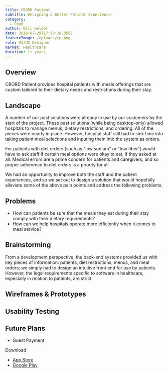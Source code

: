 ```yaml
---
title: CBORD Patient
subtitle: Designing a Better Patient Experience
category:
  - Food
author: Will Gelder
date: 2018-07-29T17:30:16.858Z
featureImage: /uploads/cp.png
role: UI/UX Designer
market: Healthcare
duration: 1+ years
---
```

## Overview
CBORD Patient provides hospital patients with meals offerings that are custom tailored to their dietary needs and restrictions during their stay. 

## Landscape
A number of our past solutions were already in use by our customers by the start of the project. These past solutions (while being desktop-only) allowed hospitals to manage menus, dietary restrictions, and ordering. All of the pieces were nearly in place. However, hospital staff still had to sink time into taking patient meal selections and inputing them into the system as orders. 

For patients with diet orders (such as "low sodium" or "low fiber") would have to ask staff if certain meal options were okay to eat, if they asked at all. Medical errors are a prime concern for patients and caregivers, and so proper adherence to diet orders is a priority for all.  

We had an opportunity to improve both the staff and the patient experiences, and so we set out to design a solution that would hopefully alleviate some of the above pain points and address the following problems. 

## Problems
- How can patients be sure that the meals they eat during their stay comply with their dietary requirements?
- How can we help hospitals operate more efficiently when it comes to meal service?

## Brainstorming
From a development perspective, the back-end systems provided us with key pieces of information: patients, diet restrictions, menus, and meal orders; we simply had to design an intuitive front end for use by patients. However, the legal requirements specific to software in healthcare, especially in relation to patients, are strict.    

## Wireframes & Prototypes

## Usability Testing

## Future Plans
- Guest Payment

Download
- [App Store](https://apps.apple.com/us/app/cbord-patient/id1319336992)
- [Google Play](https://play.google.com/store/apps/details?id=com.cbord.patient&hl=en_US)
